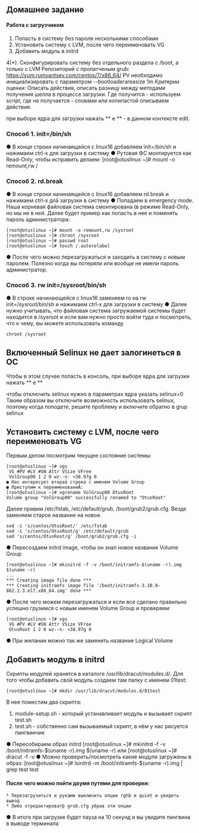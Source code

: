## Домашнее задание
#### Работа с загрузчиком
1. Попасть в систему без пароля несколькими способами
2. Установить систему с LVM, после чего переименовать VG
3. Добавить модуль в initrd

4(*). Сконфигурировать систему без отдельного раздела с /boot, а только с LVM
Репозиторий с пропатченым grub: https://yum.rumyantsev.com/centos/7/x86_64/
PV необходимо инициализировать с параметром --bootloaderareasize 1m
Критерии оценки: Описать действия, описать разницу между методами получения шелла в процессе загрузки.
Где получится - используем script, где не получается - словами или копипастой описываем действия.

при выборе ядра для загрузки нажать ** e ** - в
данном контексте edit.

### Способ 1. init=/bin/sh
● В конце строки начинаящейся с linux16 добавляем init=/bin/sh и нажимаем сtrl-x для
загрузки в систему
● Рутовая ФС монтируется как Read-Only, чтобы исправить делаем:
[root@otuslinux ~]# mount -o remount,rw /


### Способ 2. rd.break
● В конце строки начинаящейся с linux16 добавляем rd.break и нажимаем сtrl-x длā
загрузки в систему
● Попадаем в emergency mode. Наша корневая файловая система смонтирована (в режиме Read-Only,
но мы не в ней. Далее будет пример как попасть в нее и поменять
пароль администратора:
```
[root@otuslinux ~]# mount -o remount,rw /sysroot
[root@otuslinux ~]# chroot /sysroot
[root@otuslinux ~]# passwd root
[root@otuslinux ~]# touch /.autorelabel
```
● После чего можно перезагружаться и заходить в систему с новым паролем. Полезно
когда вы потеряли или вообще не имели пароль администратор.

### Способ 3. rw init=/sysroot/bin/sh
● В строке начинающейся с linux16 заменяем ro на rw init=/sysroot/bin/sh и нажимаем сtrl-x
для загрузки в систему
● Далее нужно учитывать, что файловая система загружаемой системы будет находится в /sysroot и если вам нужно просто войти туда 
и посмотреть, что к чему, вы можете использовать команду
```
chroot /sysroot
```
## Включенный Selinux не дает залогинеться в ОС

Чтобы в этом случае попасть в консоль, при выборе ядра для загрузки нажать ** e ** 

чтобы отключить selinux нужно в параметрах ядра указать selinux=0 
Таким образом вы отключите возможность использовать selinux, поэтому когда поподете, решите проблему и включите обратно в grup selinux

## Установить систему с LVM, после чего переименовать VG

Первым делом посмотрим текущее состояние системы:
```
[root@otuslinux ~]# vgs
 VG #PV #LV #SN Attr VSize VFree
 VolGroup00 1 2 0 wz--n- <38.97g 0
● Нас интересует втораā строка с именем Volume Group
● Приступим к переименованиĀ:
[root@otuslinux ~]# vgrename VolGroup00 OtusRoot
Volume group "VolGroup00" successfully renamed to "OtusRoot"
```
Далее правим /etc/fstab, /etc/default/grub, /boot/grub2/grub.cfg. Везде заменяем старое
название на новое.
```
sed -i 's/centos/OtusRoot/' /etc/fstab
sed -i 's/centos/OtusRoot/g' /etc/default/grub
sed 's/centos/OtusRoot/g' /boot/grub2/grub.cfg -i

 ```
 
● Пересоздаем initrd image, чтобы он знал новое название Volume Group
```
[root@otuslinux ~]# mkinitrd -f -v /boot/initramfs-$(uname -r).img $(uname -r)
...
*** Creating image file done ***
*** Creating initramfs image file '/boot/initramfs-3.10.0-862.2.3.el7.x86_64.img' done ***
```
● После чего можем перезагружаться и если все сделано правильно успешно грузимся с
новым именем Volume Group и проверяем:
```
[root@otuslinux ~]# vgs
 VG #PV #LV #SN Attr VSize VFree
 OtusRoot 1 2 0 wz--n- <38.97g 0
 ```
● При желании можно так же заменить название Logical Volume


## Добавить модуль в initrd

Скрипты модулей хранятся в каталоге /usr/lib/dracut/modules.d/. Для того чтобы
добавить свой модуль создаем там папку с именем 01test:
```
[root@otuslinux ~]# mkdir /usr/lib/dracut/modules.d/01test
```
В нее поместим два скрипта:
1. module-setup.sh - который устанавливает модуль и вызывает скрипт test.sh
2. test.sh - собственно сам вызываемый скрипт, в нём у нас рисуется пингвинчик

● Пересобираем образ initrd
[root@otuslinux ~]# mkinitrd -f -v /boot/initramfs-$(uname -r).img $(uname -r)
или
[root@otuslinux ~]# dracut -f -v
● Можно проверить/посмотреть какие модули загружены в образ:
[root@otuslinux ~]# lsinitrd -m /boot/initramfs-$(uname -r).img | grep test
test
####  После чего можно пойти двумя путями для проверки:
	* Перезагрузиться и руками выключить опции rghb и quiet и увидеть вывод
	* Либо отредактироватþ grub.cfg убрав эти опции
● В итоге при загрузке будет пауза на 10 секунд и вы увидите пингвина в выводе
терминала
